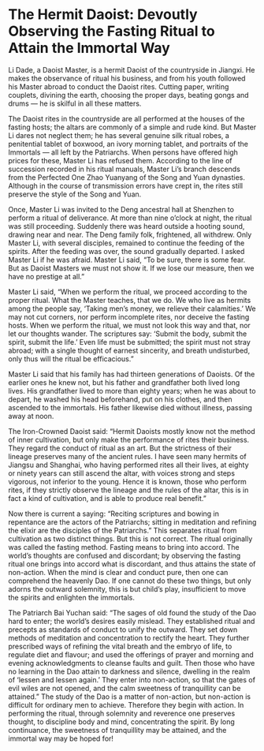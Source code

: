 # The Hermit Daoist: Devoutly Observing the Fasting Ritual to Attain the Immortal Way

Li Dade, a Daoist Master, is a hermit Daoist of the countryside in Jiangxi. He makes the observance of ritual his business, and from his youth followed his Master abroad to conduct the Daoist rites. Cutting paper, writing couplets, divining the earth, choosing the proper days, beating gongs and drums — he is skilful in all these matters.

The Daoist rites in the countryside are all performed at the houses of the fasting hosts; the altars are commonly of a simple and rude kind. But Master Li dares not neglect them; he has several genuine silk ritual robes, a penitential tablet of boxwood, an ivory morning tablet, and portraits of the Immortals — all left by the Patriarchs. When persons have offered high prices for these, Master Li has refused them. According to the line of succession recorded in his ritual manuals, Master Li’s branch descends from the Perfected One Zhao Yuanyang of the Song and Yuan dynasties. Although in the course of transmission errors have crept in, the rites still preserve the style of the Song and Yuan.

Once, Master Li was invited to the Deng ancestral hall at Shenzhen to perform a ritual of deliverance. At more than nine o’clock at night, the ritual was still proceeding. Suddenly there was heard outside a hooting sound, drawing near and near. The Deng family folk, frightened, all withdrew. Only Master Li, with several disciples, remained to continue the feeding of the spirits. After the feeding was over, the sound gradually departed. I asked Master Li if he was afraid. Master Li said, “To be sure, there is some fear. But as Daoist Masters we must not show it. If we lose our measure, then we have no prestige at all.”

Master Li said, “When we perform the ritual, we proceed according to the proper ritual. What the Master teaches, that we do. We who live as hermits among the people say, ‘Taking men’s money, we relieve their calamities.’ We may not cut corners, nor perform incomplete rites, nor deceive the fasting hosts. When we perform the ritual, we must not look this way and that, nor let our thoughts wander. The scriptures say: ‘Submit the body, submit the spirit, submit the life.’ Even life must be submitted; the spirit must not stray abroad; with a single thought of earnest sincerity, and breath undisturbed, only thus will the ritual be efficacious.”

Master Li said that his family has had thirteen generations of Daoists. Of the earlier ones he knew not, but his father and grandfather both lived long lives. His grandfather lived to more than eighty years; when he was about to depart, he washed his head beforehand, put on his clothes, and then ascended to the immortals. His father likewise died without illness, passing away at noon.

The Iron-Crowned Daoist said: “Hermit Daoists mostly know not the method of inner cultivation, but only make the performance of rites their business. They regard the conduct of ritual as an art. But the strictness of their lineage preserves many of the ancient rules. I have seen many hermits of Jiangsu and Shanghai, who having performed rites all their lives, at eighty or ninety years can still ascend the altar, with voices strong and steps vigorous, not inferior to the young. Hence it is known, those who perform rites, if they strictly observe the lineage and the rules of the altar, this is in fact a kind of cultivation, and is able to produce real benefit.”

Now there is current a saying: “Reciting scriptures and bowing in repentance are the actors of the Patriarchs; sitting in meditation and refining the elixir are the disciples of the Patriarchs.” This separates ritual from cultivation as two distinct things. But this is not correct. The ritual originally was called the fasting method. Fasting means to bring into accord. The world’s thoughts are confused and discordant; by observing the fasting ritual one brings into accord what is discordant, and thus attains the state of non-action. When the mind is clear and conduct pure, then one can comprehend the heavenly Dao. If one cannot do these two things, but only adorns the outward solemnity, this is but child’s play, insufficient to move the spirits and enlighten the immortals.

The Patriarch Bai Yuchan said: “The sages of old found the study of the Dao hard to enter; the world’s desires easily mislead. They established ritual and precepts as standards of conduct to unify the outward. They set down methods of meditation and concentration to rectify the heart. They further prescribed ways of refining the vital breath and the embryo of life, to regulate diet and flavour; and used the offerings of prayer and morning and evening acknowledgments to cleanse faults and guilt. Then those who have no learning in the Dao attain to darkness and silence, dwelling in the realm of ‘lessen and lessen again.’ They enter into non-action, so that the gates of evil wiles are not opened, and the calm sweetness of tranquillity can be attained.” The study of the Dao is a matter of non-action, but non-action is difficult for ordinary men to achieve. Therefore they begin with action. In performing the ritual, through solemnity and reverence one preserves thought, to discipline body and mind, concentrating the spirit. By long continuance, the sweetness of tranquillity may be attained, and the immortal way may be hoped for!
